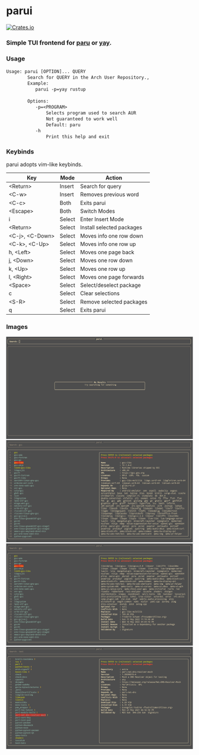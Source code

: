 # parui
[![Crates.io](https://img.shields.io/crates/v/parui)](https://crates.io/crates/parui)

### Simple TUI frontend for [paru](https://github.com/morganamilo/paru) or [yay](https://github.com/Jguer/yay).

### Usage

```
Usage: parui [OPTION]... QUERY
        Search for QUERY in the Arch User Repository.,
        Example:
           parui -p=yay rustup

        Options:
           -p=<PROGRAM>
               Selects program used to search AUR
               Not guaranteed to work well
               Default: paru
           -h
               Print this help and exit
```

### Keybinds

parui adopts vim-like keybinds.

| Key                 | Mode   | Action                    |
|---------------------|--------|---------------------------|
| \<Return\>          | Insert | Search for query          |
| \<C-w\>             | Insert | Removes previous word     |
| \<C-c\>             | Both   | Exits parui               |
| \<Escape\>          | Both   | Switch Modes              |
| i                   | Select | Enter Insert Mode         |
| \<Return\>          | Select | Install selected packages |
| \<C-j\>, \<C-Down\> | Select | Moves info one row down   |
| \<C-k\>, \<C-Up\>   | Select | Moves info one row up     |
| h, \<Left\>         | Select | Moves one page back       |
| j, \<Down\>         | Select | Moves one row down        |
| k, \<Up\>           | Select | Moves one row up          |
| l, \<Right\>        | Select | Moves one page forwards   |
| \<Space\>           | Select | Select/deselect package   |
| c                   | Select | Clear selections          |
| \<S-R\>             | Select | Remove selected packages  |
| q                   | Select | Exits parui               |

### Images
![Start Screen](images/start.png)
![Info](images/info.png)
![Info Scrolling](images/info_scrolling.png)
![Selections](images/selections.png)

